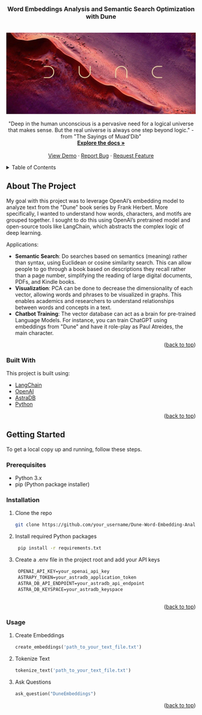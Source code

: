 <a name="readme-top"></a>

<h3 align="center">Word Embeddings Analysis and Semantic Search Optimization with Dune</h3>

<!-- PROJECT LOGO -->
<br />
<div align="center">
    <img src="assets/Dune.jpg" alt="Logo">
  
  <p align="center">
   "Deep in the human unconscious is a pervasive need for a logical universe that makes sense. But the real universe is always one step beyond logic." - from "The Sayings of Muad'Dib"
    <br />
    <a href="/"><strong>Explore the docs »</strong></a>
    <br />
    <br />
    <a href="/">View Demo</a>
    ·
    <a href="/">Report Bug</a>
    ·
    <a href="/">Request Feature</a>
  </p>
</div>

<!-- TABLE OF CONTENTS -->
<details>
  <summary>Table of Contents</summary>
  <ol>
    <li>
      <a href="#about-the-project">About The Project</a>
      <ul>
        <li><a href="#built-with">Built With</a></li>
      </ul>
    </li>
    <li>
      <a href="#getting-started">Getting Started</a>
      <ul>
        <li><a href="#prerequisites">Prerequisites</a></li>
        <li><a href="#installation">Installation</a></li>
      </ul>
    </li>
    <li><a href="#usage">Usage</a></li>
  </ol>
</details>

<!-- ABOUT THE PROJECT -->
## About The Project

My goal with this project was to leverage OpenAI’s embedding model to analyze text from  the "Dune" book series by Frank Herbert. More specifically, I wanted to understand how words, characters, and motifs are grouped together. I sought to do this using OpenAI’s pretrained model and open-source tools like LangChain, which abstracts the complex logic of deep learning.

Applications:
* **Semantic Search**: Do searches based on semantics (meaning) rather than syntax, using Euclidean or cosine similarity search. This can allow people to go through a book based on descriptions they recall rather than a page number, simplifying the reading of large digital documents, PDFs, and Kindle books.
* **Visualization**: PCA can be done to decrease the dimensionality of each vector, allowing words and phrases to be visualized in graphs. This enables academics and researchers to understand relationships between words and concepts in a text.
* **Chatbot Training**: The vector database can act as a brain for pre-trained Language Models. For instance, you can train ChatGPT using embeddings from "Dune" and have it role-play as Paul Atreides, the main character.

<p align="right">(<a href="#readme-top">back to top</a>)</p>

### Built With

This project is built using:
* [LangChain](https://github.com/hwchase17/langchain)
* [OpenAI](https://beta.openai.com/)
* [AstraDB](https://www.datastax.com/products/datastax-astra)
* [Python](https://www.python.org/)

<p align="right">(<a href="#readme-top">back to top</a>)</p>

<!-- GETTING STARTED -->
## Getting Started

To get a local copy up and running, follow these steps.

### Prerequisites

* Python 3.x
* pip (Python package installer)

### Installation

1. Clone the repo
   ```sh
   git clone https://github.com/your_username/Dune-Word-Embedding-Analysis.git
2. Install required Python packages
   ```sh
    pip install -r requirements.txt

3. Create a .env file in the project root and add your API keys
   ```env
    OPENAI_API_KEY=your_openai_api_key
    ASTRAPY_TOKEN=your_astradb_application_token
    ASTRA_DB_API_ENDPOINT=your_astradb_api_endpoint
    ASTRA_DB_KEYSPACE=your_astradb_keyspace
    
<p align="right">(<a href="#readme-top">back to top</a>)</p>
<!-- USAGE EXAMPLES -->

### Usage

1. Create Embeddings
    ```python
    create_embeddings('path_to_your_text_file.txt')
    
2. Tokenize Text
    ```python
    tokenize_text('path_to_your_text_file.txt')
3. Ask Questions
    ```python
    ask_question("DuneEmbeddings")

<p align="right">(<a href="#readme-top">back to top</a>)</p>
